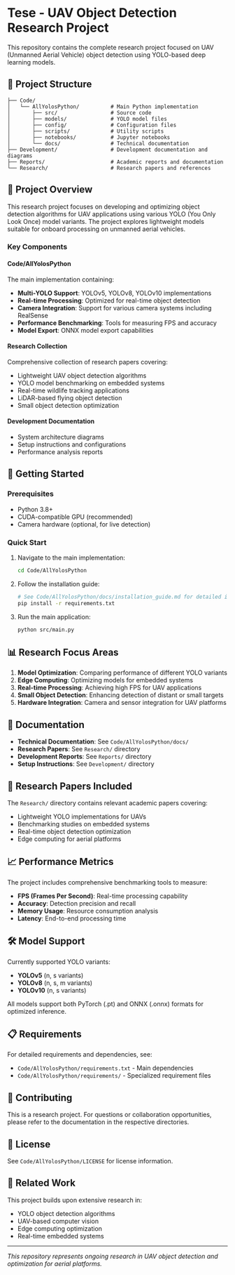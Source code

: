 # Tese - UAV Object Detection Research Project

This repository contains the complete research project focused on UAV (Unmanned Aerial Vehicle) object detection using YOLO-based deep learning models.

## 📁 Project Structure

```
├── Code/
│   └── AllYolosPython/          # Main Python implementation
│       ├── src/                 # Source code
│       ├── models/              # YOLO model files
│       ├── config/              # Configuration files
│       ├── scripts/             # Utility scripts
│       ├── notebooks/           # Jupyter notebooks
│       └── docs/                # Technical documentation
├── Development/                 # Development documentation and diagrams
├── Reports/                     # Academic reports and documentation
└── Research/                    # Research papers and references
```

## 🎯 Project Overview

This research project focuses on developing and optimizing object detection algorithms for UAV applications using various YOLO (You Only Look Once) model variants. The project explores lightweight models suitable for onboard processing on unmanned aerial vehicles.

### Key Components

#### Code/AllYolosPython
The main implementation containing:
- **Multi-YOLO Support**: YOLOv5, YOLOv8, YOLOv10 implementations
- **Real-time Processing**: Optimized for real-time object detection
- **Camera Integration**: Support for various camera systems including RealSense
- **Performance Benchmarking**: Tools for measuring FPS and accuracy
- **Model Export**: ONNX model export capabilities

#### Research Collection
Comprehensive collection of research papers covering:
- Lightweight UAV object detection algorithms
- YOLO model benchmarking on embedded systems
- Real-time wildlife tracking applications
- LiDAR-based flying object detection
- Small object detection optimization

#### Development Documentation
- System architecture diagrams
- Setup instructions and configurations
- Performance analysis reports

## 🚀 Getting Started

### Prerequisites
- Python 3.8+
- CUDA-compatible GPU (recommended)
- Camera hardware (optional, for live detection)

### Quick Start
1. Navigate to the main implementation:
   ```bash
   cd Code/AllYolosPython
   ```

2. Follow the installation guide:
   ```bash
   # See Code/AllYolosPython/docs/installation_guide.md for detailed instructions
   pip install -r requirements.txt
   ```

3. Run the main application:
   ```bash
   python src/main.py
   ```

## 📊 Research Focus Areas

1. **Model Optimization**: Comparing performance of different YOLO variants
2. **Edge Computing**: Optimizing models for embedded systems
3. **Real-time Processing**: Achieving high FPS for UAV applications
4. **Small Object Detection**: Enhancing detection of distant or small targets
5. **Hardware Integration**: Camera and sensor integration for UAV platforms

## 📝 Documentation

- **Technical Documentation**: See `Code/AllYolosPython/docs/`
- **Research Papers**: See `Research/` directory
- **Development Reports**: See `Reports/` directory
- **Setup Instructions**: See `Development/` directory

## 🔬 Research Papers Included

The `Research/` directory contains relevant academic papers covering:
- Lightweight YOLO implementations for UAVs
- Benchmarking studies on embedded systems
- Real-time object detection optimization
- Edge computing for aerial platforms

## 📈 Performance Metrics

The project includes comprehensive benchmarking tools to measure:
- **FPS (Frames Per Second)**: Real-time processing capability
- **Accuracy**: Detection precision and recall
- **Memory Usage**: Resource consumption analysis
- **Latency**: End-to-end processing time

## 🛠️ Model Support

Currently supported YOLO variants:
- **YOLOv5** (n, s variants)
- **YOLOv8** (n, s, m variants)
- **YOLOv10** (n, s variants)

All models support both PyTorch (.pt) and ONNX (.onnx) formats for optimized inference.

## 📋 Requirements

For detailed requirements and dependencies, see:
- `Code/AllYolosPython/requirements.txt` - Main dependencies
- `Code/AllYolosPython/requirements/` - Specialized requirement files

## 🤝 Contributing

This is a research project. For questions or collaboration opportunities, please refer to the documentation in the respective directories.

## 📄 License

See `Code/AllYolosPython/LICENSE` for license information.

## 🔗 Related Work

This project builds upon extensive research in:
- YOLO object detection algorithms
- UAV-based computer vision
- Edge computing optimization
- Real-time embedded systems

---

*This repository represents ongoing research in UAV object detection and optimization for aerial platforms.*
